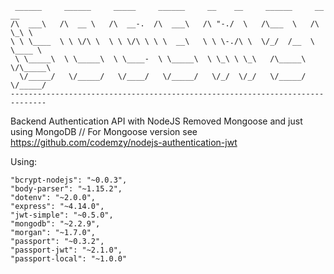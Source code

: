 
     ______     ______     _____     ______     __    __     ______     __  __    
    /\  ___\   /\  __ \   /\  __-.  /\  ___\   /\ "-./  \   /\___  \   /\ \_\ \   
    \ \ \____  \ \ \/\ \  \ \ \/\ \ \ \  __\   \ \ \-./\ \  \/_/  /__  \ \____ \  
     \ \_____\  \ \_____\  \ \____-  \ \_____\  \ \_\ \ \_\   /\_____\  \/\_____\ 
      \/_____/   \/_____/   \/____/   \/_____/   \/_/  \/_/   \/_____/   \/_____/
    ------------------------------------------------------------------------------ 


Backend Authentication API with NodeJS
Removed Mongoose and just using MongoDB
// For Mongoose version see https://github.com/codemzy/nodejs-authentication-jwt

Using:

    "bcrypt-nodejs": "~0.0.3",
    "body-parser": "~1.15.2",
    "dotenv": "~2.0.0",
    "express": "~4.14.0",
    "jwt-simple": "~0.5.0",
    "mongodb": "~2.2.9",
    "morgan": "~1.7.0",
    "passport": "~0.3.2",
    "passport-jwt": "~2.1.0",
    "passport-local": "~1.0.0"
